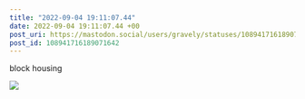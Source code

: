 ```yaml
---
title: "2022-09-04 19:11:07.44"
date: 2022-09-04 19:11:07.44 +00
post_uri: https://mastodon.social/users/gravely/statuses/108941716189071642
post_id: 108941716189071642
---
```

block housing


![](/images/108941716076336188.jpg)

